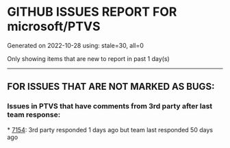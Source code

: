 
# GITHUB ISSUES REPORT FOR microsoft/PTVS


Generated on 2022-10-28 using: stale=30, all=0


Only showing items that are new to report in past 1 day(s)


---

## FOR ISSUES THAT ARE NOT MARKED AS BUGS:


### Issues in PTVS that have comments from 3rd party after last team response:


\* [7154](https://github.com/microsoft/PTVS/issues/7154 "Python Intellisense squiggles VisualStudio2022"): 3rd party responded 1 days ago but team last responded 50 days ago

